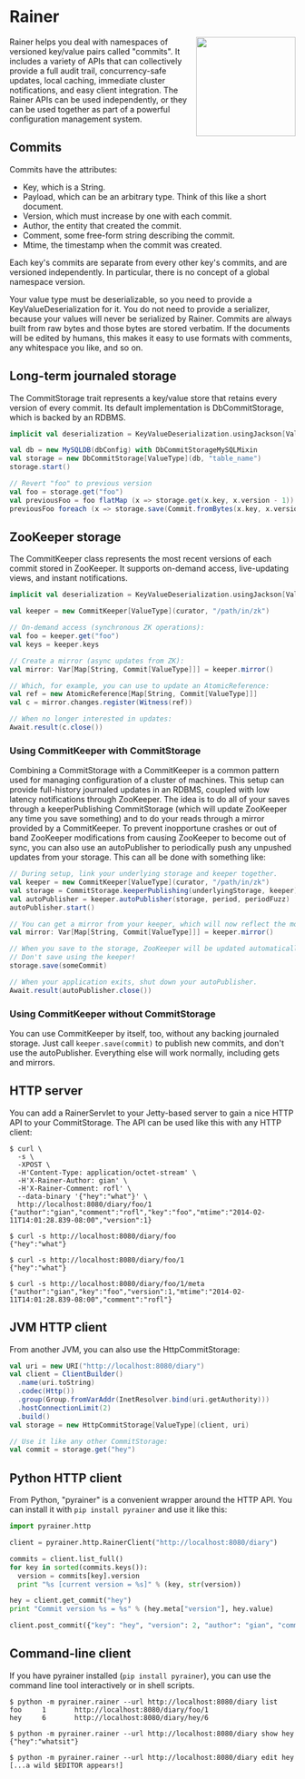 # Rainer

<img width="175" align="right" src="https://cloud.githubusercontent.com/assets/1214075/3219469/f5fdd28c-eff5-11e3-9914-2e86429dfe79.jpg">

Rainer helps you deal with namespaces of versioned key/value pairs called "commits". It includes a variety of APIs
that can collectively provide a full audit trail, concurrency-safe updates, local caching, immediate cluster
notifications, and easy client integration. The Rainer APIs can be used independently, or they can be used together as
part of a powerful configuration management system.

## Commits

Commits have the attributes:

- Key, which is a String.
- Payload, which can be an arbitrary type. Think of this like a short document.
- Version, which must increase by one with each commit.
- Author, the entity that created the commit.
- Comment, some free-form string describing the commit.
- Mtime, the timestamp when the commit was created.

Each key's commits are separate from every other key's commits, and are versioned independently. In particular,
there is no concept of a global namespace version.

Your value type must be deserializable, so you need to provide a KeyValueDeserialization for it. You do not need to
provide a serializer, because your values will never be serialized by Rainer. Commits are always built from raw bytes
and those bytes are stored verbatim. If the documents will be edited by humans, this makes it easy to use formats
with comments, any whitespace you like, and so on.

## Long-term journaled storage

The CommitStorage trait represents a key/value store that retains every version of every commit. Its
default implementation is DbCommitStorage, which is backed by an RDBMS.

```scala
implicit val deserialization = KeyValueDeserialization.usingJackson[ValueType](objectMapper)

val db = new MySQLDB(dbConfig) with DbCommitStorageMySQLMixin
val storage = new DbCommitStorage[ValueType](db, "table_name")
storage.start()

// Revert "foo" to previous version
val foo = storage.get("foo")
val previousFoo = foo flatMap (x => storage.get(x.key, x.version - 1))
previousFoo foreach (x => storage.save(Commit.fromBytes(x.key, x.version + 2, x.payload, "me", "Reverting foo", DateTime.now))
```

## ZooKeeper storage

The CommitKeeper class represents the most recent versions of each commit stored in ZooKeeper. It supports
on-demand access, live-updating views, and instant notifications.

```scala
implicit val deserialization = KeyValueDeserialization.usingJackson[ValueType](objectMapper)

val keeper = new CommitKeeper[ValueType](curator, "/path/in/zk")

// On-demand access (synchronous ZK operations):
val foo = keeper.get("foo")
val keys = keeper.keys

// Create a mirror (async updates from ZK):
val mirror: Var[Map[String, Commit[ValueType]]] = keeper.mirror()

// Which, for example, you can use to update an AtomicReference:
val ref = new AtomicReference[Map[String, Commit[ValueType]]]
val c = mirror.changes.register(Witness(ref))

// When no longer interested in updates:
Await.result(c.close())
```

### Using CommitKeeper with CommitStorage

Combining a CommitStorage with a CommitKeeper is a common pattern used for managing configuration of a cluster of
machines. This setup can provide full-history journaled updates in an RDBMS, coupled with low latency notifications
through ZooKeeper. The idea is to do all of your saves through a keeperPublishing CommitStorage (which will update
ZooKeeper any time you save something) and to do your reads through a mirror provided by a CommitKeeper. To prevent
inopportune crashes or out of band ZooKeeper modifications from causing ZooKeeper to become out of sync, you can also
use an autoPublisher to periodically push any unpushed updates from your storage. This can all be done with something
like:

```scala
// During setup, link your underlying storage and keeper together.
val keeper = new CommitKeeper[ValueType](curator, "/path/in/zk")
val storage = CommitStorage.keeperPublishing(underlyingStorage, keeper)
val autoPublisher = keeper.autoPublisher(storage, period, periodFuzz)
autoPublisher.start()

// You can get a mirror from your keeper, which will now reflect the most recent commits from your storage.
val mirror: Var[Map[String, Commit[ValueType]]] = keeper.mirror()

// When you save to the storage, ZooKeeper will be updated automatically.
// Don't save using the keeper!
storage.save(someCommit)

// When your application exits, shut down your autoPublisher.
Await.result(autoPublisher.close())
```

### Using CommitKeeper without CommitStorage

You can use CommitKeeper by itself, too, without any backing journaled storage. Just call ```keeper.save(commit)``` to
publish new commits, and don't use the autoPublisher. Everything else will work normally, including gets and mirrors.

## HTTP server

You can add a RainerServlet to your Jetty-based server to gain a nice HTTP API to your CommitStorage. The API can
be used like this with any HTTP client:

```
$ curl \
  -s \
  -XPOST \
  -H'Content-Type: application/octet-stream' \
  -H'X-Rainer-Author: gian' \
  -H'X-Rainer-Comment: rofl' \
  --data-binary '{"hey":"what"}' \
  http://localhost:8080/diary/foo/1
{"author":"gian","comment":"rofl","key":"foo","mtime":"2014-02-11T14:01:28.839-08:00","version":1}

$ curl -s http://localhost:8080/diary/foo
{"hey":"what"}

$ curl -s http://localhost:8080/diary/foo/1
{"hey":"what"}

$ curl -s http://localhost:8080/diary/foo/1/meta
{"author":"gian","key":"foo","version":1,"mtime":"2014-02-11T14:01:28.839-08:00","comment":"rofl"}
```

## JVM HTTP client

From another JVM, you can also use the HttpCommitStorage:

```scala
val uri = new URI("http://localhost:8080/diary")
val client = ClientBuilder()
  .name(uri.toString)
  .codec(Http())
  .group(Group.fromVarAddr(InetResolver.bind(uri.getAuthority)))
  .hostConnectionLimit(2)
  .build()
val storage = new HttpCommitStorage[ValueType](client, uri)

// Use it like any other CommitStorage:
val commit = storage.get("hey")
```

## Python HTTP client

From Python, "pyrainer" is a convenient wrapper around the HTTP API. You can install it with ```pip install pyrainer```
and use it like this:

```python
import pyrainer.http

client = pyrainer.http.RainerClient("http://localhost:8080/diary")

commits = client.list_full()
for key in sorted(commits.keys()):
  version = commits[key].version
  print "%s [current version = %s]" % (key, str(version))

hey = client.get_commit("hey")
print "Commit version %s = %s" % (hey.meta["version"], hey.value)

client.post_commit({"key": "hey", "version": 2, "author": "gian", "comment": "rofl"}, "new value")
```

## Command-line client

If you have pyrainer installed (```pip install pyrainer```), you can use the command line tool interactively or in shell scripts.

```
$ python -m pyrainer.rainer --url http://localhost:8080/diary list
foo     1       http://localhost:8080/diary/foo/1
hey     6       http://localhost:8080/diary/hey/6

$ python -m pyrainer.rainer --url http://localhost:8080/diary show hey
{"hey":"whatsit"}

$ python -m pyrainer.rainer --url http://localhost:8080/diary edit hey
[...a wild $EDITOR appears!]
```
